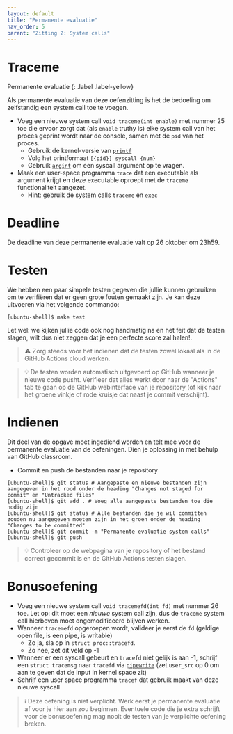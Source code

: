 ```yaml
---
layout: default
title: "Permanente evaluatie"
nav_order: 5
parent: "Zitting 2: System calls"
---
```


# Traceme

Permanente evaluatie
{: .label .label-yellow}

Als permanente evaluatie van deze oefenzitting is het de bedoeling om zelfstandig een system call toe te voegen.

* Voeg een nieuwe system call `void traceme(int enable)` met nummer 25 toe die ervoor zorgt dat (als `enable` truthy is) elke system call van het proces geprint wordt naar de console, samen met de `pid` van het proces.
  * Gebruik de kernel-versie van [`printf`][kernel printf]
  * Volg het printformaat `[{pid}] syscall {num}`
  * Gebruik [`argint`][argint] om een syscall argument op te vragen.
* Maak een user-space programma `trace` dat een executable als argument krijgt en deze executable oproept met de `traceme` functionaliteit aangezet.
  * Hint: gebruik de system calls `traceme` en `exec`

# Deadline

De deadline van deze permanente evaluatie valt op 26 oktober om 23h59.

# Testen

We hebben een paar simpele testen gegeven die jullie kunnen gebruiken om te verifiëren dat er geen grote fouten gemaakt zijn.
Je kan deze uitvoeren via het volgende commando:

```console
[ubuntu-shell]$ make test
```

Let wel: we kijken jullie code ook nog handmatig na en het feit dat de testen slagen, wilt dus niet zeggen dat je een perfecte score zal halen!.

> :warning: Zorg steeds voor het indienen dat de testen zowel lokaal als in de GitHub Actions cloud werken.

> :bulb: De testen worden automatisch uitgevoerd op GitHub wanneer je nieuwe code pusht.
> Verifieer dat alles werkt door naar de "Actions" tab te gaan op de GitHub
> webinterface van je repository (of kijk naar het groene vinkje of rode
> kruisje dat naast je commit verschijnt).

# Indienen

Dit deel van de opgave moet ingediend worden en telt mee voor de permanente evaluatie van de oefeningen.
Dien je oplossing in met behulp van GitHub classroom.

* Commit en push de bestanden naar je repository

```console
[ubuntu-shell]$ git status # Aangepaste en nieuwe bestanden zijn aangegeven in het rood onder de heading "Changes not staged for commit" en "Untracked files"
[ubuntu-shell]$ git add . # Voeg alle aangepaste bestanden toe die nodig zijn
[ubuntu-shell]$ git status # Alle bestanden die je wil committen zouden nu aangegeven moeten zijn in het groen onder de heading "Changes to be committed"
[ubuntu-shell]$ git commit -m "Permanente evaluatie system calls"
[ubuntu-shell]$ git push
```

> :bulb: Controleer op de webpagina van je repository of het bestand correct gecommit is en de GitHub Actions testen slagen.

# Bonusoefening

- Voeg een nieuwe system call `void tracemefd(int fd)` met nummer 26 toe. Let op: dit moet een *nieuwe* system call zijn, dus de `traceme` system call hierboven moet ongemodificeerd blijven werken.
- Wanneer `tracemefd` opgeroepen wordt, valideer je eerst de `fd` (geldige open file, is een pipe, is writable)
  * Zo ja, sla op in `struct proc::tracefd`.
  * Zo nee, zet dit veld op -1
- Wanneer er een syscall gebeurt en `tracefd` niet gelijk is aan -1, schrijf een `struct tracemsg` naar `tracefd` via [`pipewrite`][pipewrite] (zet `user_src` op 0 om aan te geven dat de input in kernel space zit)
- Schrijf een user space programma `tracef` dat gebruik maakt van deze nieuwe syscall

> :information_source: Deze oefening is niet verplicht. Werk eerst je permanente evaluatie af voor je hier aan zou beginnen. Eventuele code die je extra schrijft voor de bonusoefening mag nooit de testen van je verplichte oefening breken.

[kernel printf]: https://github.com/besturingssystemen/xv6-riscv/blob/2b5934300a404514ee8bb2f91731cd7ec17ea61c/kernel/printf.c#L64
[pipewrite]: https://github.com/besturingssystemen/xv6-riscv/blob/2b5934300a404514ee8bb2f91731cd7ec17ea61c/kernel/pipe.c#L77
[argint]: https://github.com/besturingssystemen/xv6-riscv/blob/2b5934300a404514ee8bb2f91731cd7ec17ea61c/kernel/syscall.c#L58
